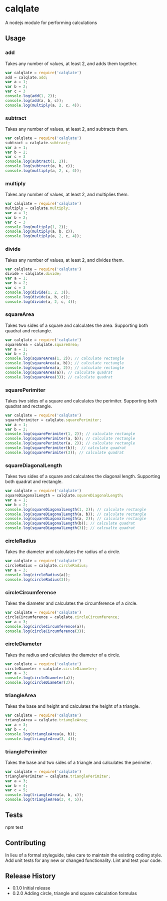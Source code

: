 # calqlate
A nodejs module for performing calculations

## Usage
### add
Takes any number of values, at least 2, and adds them together.
```javascript
var calqlate = require('calqlate')
add = calqlate.add;
var a = 1;
var b = 2;
var c = 3
console.log(add(1, 2));
console.log(add(a, b, c));
console.log(multiply(a, 2, c, 4));
```
### subtract
Takes any number of values, at least 2, and subtracts them.
```javascript
var calqlate = require('calqlate')
subtract = calqlate.subtract;
var a = 1;
var b = 2;
var c = 3
console.log(subtract(1, 2));
console.log(subtract(a, b, c));
console.log(multiply(a, 2, c, 4));
```
### multiply
Takes any number of values, at least 2, and multiplies them.
```javascript
var calqlate = require('calqlate')
multiply = calqlate.multiply;
var a = 1;
var b = 2;
var c = 3
console.log(multiply(1, 2));
console.log(multiply(a, b, c));
console.log(multiply(a, 2, c, 4));
```
### divide
Takes any number of values, at least 2, and divides them.
```javascript
var calqlate = require('calqlate')
divide = calqlate.divide;
var a = 1;
var b = 2;
var c = 3
console.log(divide(1, 2, 3));
console.log(divide(a, b, c));
console.log(divide(a, 2, c, 4));
```
### squareArea
Takes two sides of a square and calculates the area. Supporting both quadrat and rectangle.
```javascript
var calqlate = require('calqlate')
squareArea = calqlate.squareArea;
var a = 1;
var b = 2;
console.log(squareArea(1, 2)); // calculate rectangle
console.log(squareArea(a, b)); // calculate rectangle
console.log(squareArea(a, 2)); // calculate rectangle
console.log(squareArea(a)); // calculate quadrat
console.log(squareArea(3)); // calculate quadrat
```
### squarePerimiter
Takes two sides of a square and calculates the perimiter. Supporting both quadrat and rectangle.
```javascript
var calqlate = require('calqlate')
squarePerimiter = calqlate.squarePerimiter;
var a = 1;
var b = 2;
console.log(squarePerimiter(1, 2)); // calculate rectangle
console.log(squarePerimiter(a, b)); // calculate rectangle
console.log(squarePerimiter(a, 2)); // calculate rectangle
console.log(squarePerimiter(b));  // calculate quadrat
console.log(squarePerimiter(3)); // calculate quadrat
```
### squareDiagonalLength
Takes two sides of a square and calculates the diagonal length. Supporting both quadrat and rectangle.
```javascript
var calqlate = require('calqlate')
squareDiagonalLength = calqlate.squareDiagonalLength;
var a = 1;
var b = 2;
console.log(squareDiagonalLength(1, 2)); // calculate rectangle
console.log(squareDiagonalLength(a, b)); // calculate rectangle
console.log(squareDiagonalLength(a, 2)); // calculate rectangle
console.log(squareDiagonalLength(b)); // calculate quadrat
console.log(squareDiagonalLength(3)); // calcualte quadrat
```
### circleRadius
Takes the diameter and calculates the radius of a circle.
```javascript
var calqlate = require('calqlate')
circleRadius = calqlate.circleRadius;
var a = 3;
console.log(circleRadius(a));
console.log(circleRadius(3));
```
### circleCircumference
Takes the diameter and calculates the circumference of a circle.
```javascript
var calqlate = require('calqlate')
circleCircumference = calqlate.circleCircumference;
var a = 3;
console.log(circleCircumference(a));
console.log(circleCircumference(3));
```
### circleDiameter
Takes the radius and calculates the diameter of a circle.
```javascript
var calqlate = require('calqlate')
circleDiameter = calqlate.circleDiameter;
var a = 3;
console.log(circleDiameter(a));
console.log(circleDiameter(3));
```
### triangleArea
Takes the base and height and calculates the height of a triangle.
```javascript
var calqlate = require('calqlate')
triangleArea = calqlate.triangleArea;
var a = 3;
var b = 4;
console.log(triangleArea(a, b));
console.log(triangleArea(3, 4));
```
### trianglePerimiter
Takes the base and two sides of a triangle and calculates the perimiter.
```javascript
var calqlate = require('calqlate')
trianglePerimiter = calqlate.trianglePerimiter;
var a = 3;
var b = 4;
var c = 5;
console.log(triangleArea(a, b, c));
console.log(triangleArea(3, 4, 5));
```

## Tests

npm test

## Contributing

In lieu of a formal styleguide, take care to maintain the existing coding style.
Add unit tests for any new or changed functionality. Lint and test your code.

## Release History

* 0.1.0 Initial release
* 0.2.0 Adding circle, triangle and square calculation formulas
